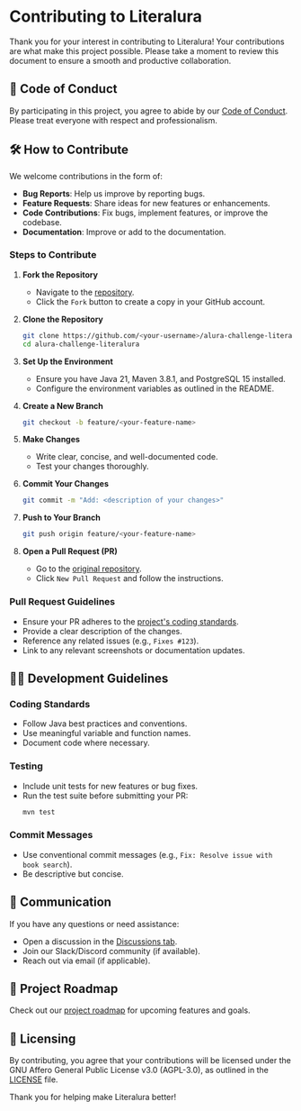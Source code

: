 # Contributing to Literalura

Thank you for your interest in contributing to Literalura! Your contributions are what make this project possible. Please take a moment to review this document to ensure a smooth and productive collaboration.

## 📜 Code of Conduct

By participating in this project, you agree to abide by our [Code of Conduct](CODE_OF_CONDUCT.md). Please treat everyone with respect and professionalism.

## 🛠️ How to Contribute

We welcome contributions in the form of:

- **Bug Reports**: Help us improve by reporting bugs.
- **Feature Requests**: Share ideas for new features or enhancements.
- **Code Contributions**: Fix bugs, implement features, or improve the codebase.
- **Documentation**: Improve or add to the documentation.

### Steps to Contribute

1. **Fork the Repository**
   - Navigate to the [repository](https://github.com/zlucasftw/alura-challenge-literalura).
   - Click the `Fork` button to create a copy in your GitHub account.

2. **Clone the Repository**
   ```bash
   git clone https://github.com/<your-username>/alura-challenge-literalura.git
   cd alura-challenge-literalura
   ```

3. **Set Up the Environment**
   - Ensure you have Java 21, Maven 3.8.1, and PostgreSQL 15 installed.
   - Configure the environment variables as outlined in the README.

4. **Create a New Branch**
   ```bash
   git checkout -b feature/<your-feature-name>
   ```

5. **Make Changes**
   - Write clear, concise, and well-documented code.
   - Test your changes thoroughly.

6. **Commit Your Changes**
   ```bash
   git commit -m "Add: <description of your changes>"
   ```

7. **Push to Your Branch**
   ```bash
   git push origin feature/<your-feature-name>
   ```

8. **Open a Pull Request (PR)**
   - Go to the [original repository](https://github.com/zlucasftw/alura-challenge-literalura).
   - Click `New Pull Request` and follow the instructions.

### Pull Request Guidelines

- Ensure your PR adheres to the [project's coding standards](#coding-standards).
- Provide a clear description of the changes.
- Reference any related issues (e.g., `Fixes #123`).
- Link to any relevant screenshots or documentation updates.

## 🧑‍💻 Development Guidelines

### Coding Standards
- Follow Java best practices and conventions.
- Use meaningful variable and function names.
- Document code where necessary.

### Testing
- Include unit tests for new features or bug fixes.
- Run the test suite before submitting your PR:
  ```bash
  mvn test
  ```

### Commit Messages
- Use conventional commit messages (e.g., `Fix: Resolve issue with book search`).
- Be descriptive but concise.

## 💬 Communication

If you have any questions or need assistance:
- Open a discussion in the [Discussions tab](https://github.com/zlucasftw/alura-challenge-literalura/discussions).
- Join our Slack/Discord community (if available).
- Reach out via email (if applicable).

## 🚧 Project Roadmap

Check out our [project roadmap](ROADMAP.md) for upcoming features and goals.

## 📝 Licensing

By contributing, you agree that your contributions will be licensed under the GNU Affero General Public License v3.0 (AGPL-3.0), as outlined in the [LICENSE](LICENSE) file.

Thank you for helping make Literalura better!
